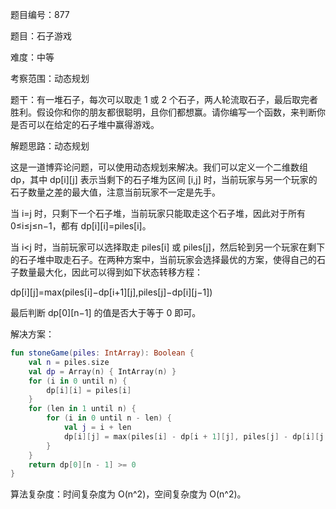 题目编号：877

题目：石子游戏

难度：中等

考察范围：动态规划

题干：有一堆石子，每次可以取走 1 或 2 个石子，两人轮流取石子，最后取完者胜利。假设你和你的朋友都很聪明，且你们都想赢。请你编写一个函数，来判断你是否可以在给定的石子堆中赢得游戏。

解题思路：动态规划

这是一道博弈论问题，可以使用动态规划来解决。我们可以定义一个二维数组 dp，其中 dp[i][j] 表示当剩下的石子堆为区间 [i,j] 时，当前玩家与另一个玩家的石子数量之差的最大值，注意当前玩家不一定是先手。

当 i=j 时，只剩下一个石子堆，当前玩家只能取走这个石子堆，因此对于所有 0≤i≤j≤n−1，都有 dp[i][i]=piles[i]。

当 i<j 时，当前玩家可以选择取走 piles[i] 或 piles[j]，然后轮到另一个玩家在剩下的石子堆中取走石子。在两种方案中，当前玩家会选择最优的方案，使得自己的石子数量最大化，因此可以得到如下状态转移方程：

dp[i][j]=max(piles[i]−dp[i+1][j],piles[j]−dp[i][j−1])

最后判断 dp[0][n−1] 的值是否大于等于 0 即可。

解决方案：

```kotlin
fun stoneGame(piles: IntArray): Boolean {
    val n = piles.size
    val dp = Array(n) { IntArray(n) }
    for (i in 0 until n) {
        dp[i][i] = piles[i]
    }
    for (len in 1 until n) {
        for (i in 0 until n - len) {
            val j = i + len
            dp[i][j] = max(piles[i] - dp[i + 1][j], piles[j] - dp[i][j - 1])
        }
    }
    return dp[0][n - 1] >= 0
}
```

算法复杂度：时间复杂度为 O(n^2)，空间复杂度为 O(n^2)。